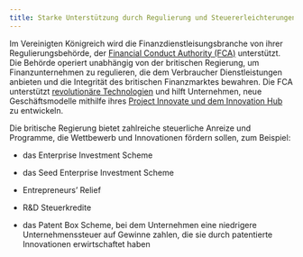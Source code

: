 ```yaml
---
title: Starke Unterstützung durch Regulierung und Steuererleichterungen
---
```


Im Vereinigten Königreich wird die Finanzdienstleisungsbranche von ihrer Regulierungsbehörde, der [Financial Conduct Authority (FCA)](https://www.fca.org.uk/about/the-fca) unterstützt. Die Behörde operiert unabhängig von der britischen Regierung, um Finanzunternehmen zu regulieren, die dem Verbraucher Dienstleistungen anbieten und die Integrität des britischen Finanzmarktes bewahren. Die FCA unterstützt [revolutionäre Technologien](https://www.fca.org.uk/news/speeches/uk-fintech-regulating-innovation) und hilft Unternehmen, neue Geschäftsmodelle mithilfe ihres [Project Innovate und dem Innovation Hub](https://www.fca.org.uk/firms/project-innovate-innovation-hub) zu entwickeln.

Die britische Regierung bietet zahlreiche steuerliche Anreize und Programme, die Wettbewerb und Innovationen fördern sollen, zum Beispiel:

- das Enterprise Investment Scheme

- das Seed Enterprise Investment Scheme

- Entrepreneurs’ Relief

- R&amp;D Steuerkredite

- das Patent Box Scheme, bei dem Unternehmen eine niedrigere Unternehmenssteuer auf Gewinne zahlen, die sie durch patentierte Innovationen erwirtschaftet haben
